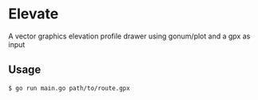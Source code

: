 # Elevate

A vector graphics elevation profile drawer using gonum/plot and a gpx as input

## Usage

```
$ go run main.go path/to/route.gpx
```
